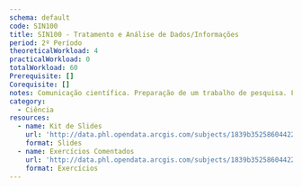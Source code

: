 ```yaml
---
schema: default
code: SIN100
title: SIN100 - Tratamento e Análise de Dados/Informações
period: 2º Período
theoreticalWorkload: 4
practicalWorkload: 0
totalWorkload: 60
Prerequisite: []
Corequisite: []
notes: Comunicação científica. Preparação de um trabalho de pesquisa. Formas de aquisição de conhecimento. Tipos e formas de dados. Formas de coletas de dados. Formas de tratamento e análise de dados /informações.
category:
  - Ciência
resources:
  - name: Kit de Slides
    url: 'http://data.phl.opendata.arcgis.com/subjects/1839b35258604422b0b520cbb668df0d_0.csv'
    format: Slides
  - name: Exercícios Comentados
    url: 'http://data.phl.opendata.arcgis.com/subjects/1839b35258604422b0b520cbb668df0d_0.zip'
    format: Exercícios
---
```

